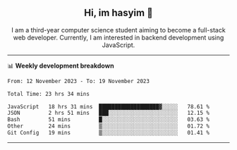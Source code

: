 <h2 align="center"> Hi, im hasyim 👋 </h2>

<p align="center"> I am a third-year computer science student aiming to become a full-stack web developer. Currently, I am interested in backend development using JavaScript. </p>

---

<!--
**hasyimashari/hasyimashari** is a ✨ _special_ ✨ repository because its `README.md` (this file) appears on your GitHub profile.

Here are some ideas to get you started:

- 🔭 I’m currently working on ...
- 🌱 I’m currently learning ...
- 👯 I’m looking to collaborate on ...
- 🤔 I’m looking for help with ...
- 💬 Ask me about ...
- 📫 How to reach me: ...
- 😄 Pronouns: ...
- ⚡ Fun fact: ...
-->

📊 **Weekly development breakdown**

<!--START_SECTION:waka-->

```txt
From: 12 November 2023 - To: 19 November 2023

Total Time: 23 hrs 34 mins

JavaScript   18 hrs 31 mins  ███████████████████▓░░░░░   78.61 %
JSON         2 hrs 51 mins   ███░░░░░░░░░░░░░░░░░░░░░░   12.15 %
Bash         51 mins         █░░░░░░░░░░░░░░░░░░░░░░░░   03.63 %
Other        24 mins         ▒░░░░░░░░░░░░░░░░░░░░░░░░   01.72 %
Git Config   19 mins         ▒░░░░░░░░░░░░░░░░░░░░░░░░   01.41 %
```

<!--END_SECTION:waka-->

---
